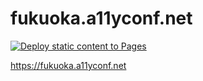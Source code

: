 # fukuoka.a11yconf.net

[![Deploy static content to Pages](https://github.com/YusukeHirao/fukuoka.a11yconf.net/actions/workflows/static.yml/badge.svg)](https://github.com/YusukeHirao/fukuoka.a11yconf.net/actions/workflows/static.yml)

https://fukuoka.a11yconf.net
